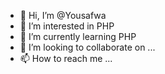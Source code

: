 - 👋 Hi, I’m @Yousafwa
- 👀 I’m interested in PHP
- 🌱 I’m currently learning PHP
- 💞️ I’m looking to collaborate on ...
- 📫 How to reach me ...

<!---
Yousafwa/Yousafwa is a ✨ special ✨ repository because its `README.md` (this file) appears on your GitHub profile.
You can click the Preview link to take a look at your changes.
--->
